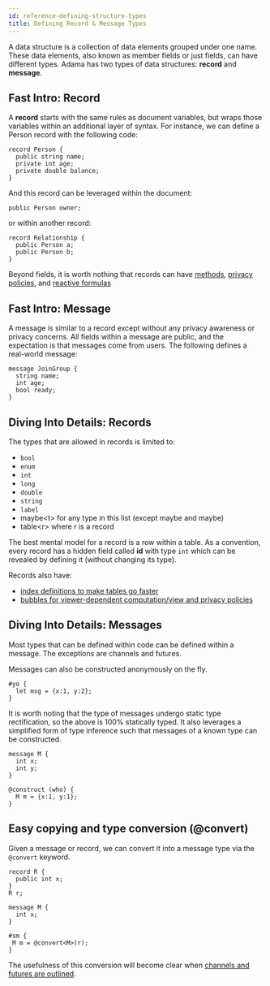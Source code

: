 ```yaml
---
id: reference-defining-structure-types
title: Defining Record & Message Types
---
```


A data structure is a collection of data elements grouped under one name. These data elements, also known as member fields or just fields, can have different types. Adama has two types of data structures: **record** and **message**. 

## Fast Intro: Record

A **record** starts with the same rules as document variables, but wraps those variables within an additional layer of syntax. For instance, we can define a Person record with the following code:

```adama
record Person {
  public string name;
  private int age;
  private double balance;
}
```
And this record can be leveraged within the document:
```adama
public Person owner;
```
or within another record:
```adama
record Relationship {
  public Person a;
  public Person b;
}
```

Beyond fields, it is worth nothing that records can have [methods](/docs/reference-methods-on-records), [privacy policies](/docs/reference-privacy-and-bubbles), and [reactive formulas](/docs/reference-reactive-formulas)

## Fast Intro: Message

A message is similar to a record except without any privacy awareness or privacy concerns. All fields within a message are public, and the expectation is that messages come from users. The following defines a real-world message:

```adama
message JoinGroup {
  string name;
  int age;
  bool ready;
}
```

## Diving Into Details: Records
The types that are allowed in records is limited to:
* ```bool```
* ```enum```
* ```int```
* ```long```
* ```double```
* ```string```
* ```label```
* maybe&lt;t&gt; for any type in this list (except maybe and maybe)
* table&lt;r&gt; where r is a record 

The best mental model for a record is a row within a table. As a convention, every record has a hidden field called **id** with type ```int``` which can be revealed by defining it (without changing its type).

Records also have:
* [index definitions to make tables go faster](/docs/reference-tables-linq)
* [bubbles for viewer-dependent computation/view and privacy policies](/docs/reference-privacy-and-bubbles)

## Diving Into Details: Messages

Most types that can be defined within code can be defined within a message. The exceptions are channels and futures.

Messages can also be constructed anonymously on the fly.
```adama
#yo {
  let msg = {x:1, y:2};  
}
```

It is worth noting that the type of messages undergo static type rectification, so the above is 100% statically typed. It also leverages a simplified form of type inference such that messages of a known type can be constructed.
```adama
message M {
  int x;
  int y;
}

@construct (who) {
  M m = {x:1, y:1};
}
```

## Easy copying and type conversion (@convert)

Given a message or record, we can convert it into a message type via the  ```@convert``` keyword.
```adama
record R {
  public int x;
}
R r;

message M {
  int x;
}

#sm {
 M m = @convert<M>(r);
}
```

The usefulness of this conversion will become clear when [channels and futures are outlined](/docs/reference-channels-handlers-futures).
